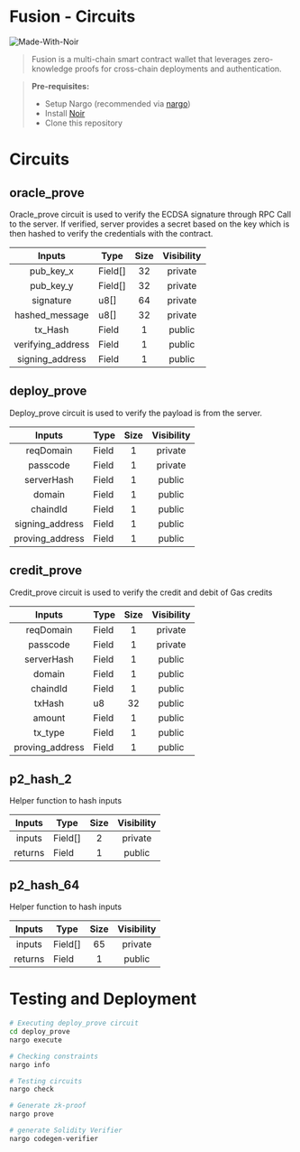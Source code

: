 # Fusion - Circuits

![Made-With-Noir](https://img.shields.io/badge/MADE%20WITH-NOIR-f2c2b6.svg?colorA=222222&style=for-the-badge&logoWidth=14)

> Fusion is a multi-chain smart contract wallet that leverages zero-knowledge proofs for cross-chain deployments and authentication.

> **Pre-requisites:**
>
> - Setup Nargo (recommended via [nargo](https://noir-lang.org/docs/getting_started/installation/))
> - Install [Noir](https://noir-lang.org/docs/getting_started/installation/)
> - Clone this repository

#

# Circuits

## oracle_prove

Oracle_prove circuit is used to verify the ECDSA signature through RPC Call to the server. If verified, server provides a secret based on the key which is then hashed to verify the credentials with the contract.

|    **Inputs**     | **Type** | **Size** | **Visibility** |
| :---------------: | -------- | :------: | :------------: |
|     pub_key_x     | Field[]  |    32    |    private     |
|     pub_key_y     | Field[]  |    32    |    private     |
|     signature     | u8[]     |    64    |    private     |
|  hashed_message   | u8[]     |    32    |    private     |
|      tx_Hash      | Field    |    1     |     public     |
| verifying_address | Field    |    1     |     public     |
|  signing_address  | Field    |    1     |     public     |

## deploy_prove

Deploy_prove circuit is used to verify the payload is from the server.

|   **Inputs**    | **Type** | **Size** | **Visibility** |
| :-------------: | -------- | :------: | :------------: |
|    reqDomain    | Field    |    1     |    private     |
|    passcode     | Field    |    1     |    private     |
|   serverHash    | Field    |    1     |     public     |
|     domain      | Field    |    1     |     public     |
|    chaindId     | Field    |    1     |     public     |
| signing_address | Field    |    1     |     public     |
| proving_address | Field    |    1     |     public     |

## credit_prove

Credit_prove circuit is used to verify the credit and debit of Gas credits

|   **Inputs**    | **Type** | **Size** | **Visibility** |
| :-------------: | -------- | :------: | :------------: |
|    reqDomain    | Field    |    1     |    private     |
|    passcode     | Field    |    1     |    private     |
|   serverHash    | Field    |    1     |     public     |
|     domain      | Field    |    1     |     public     |
|    chaindId     | Field    |    1     |     public     |
|     txHash      | u8       |    32    |     public     |
|     amount      | Field    |    1     |     public     |
|     tx_type     | Field    |    1     |     public     |
| proving_address | Field    |    1     |     public     |

## p2_hash_2

Helper function to hash inputs

| **Inputs** | **Type** | **Size** | **Visibility** |
| :--------: | -------- | :------: | :------------: |
|   inputs   | Field[]  |    2     |    private     |
|  returns   | Field    |    1     |     public     |

## p2_hash_64

Helper function to hash inputs

| **Inputs** | **Type** | **Size** | **Visibility** |
| :--------: | -------- | :------: | :------------: |
|   inputs   | Field[]  |    65    |    private     |
|  returns   | Field    |    1     |     public     |

# Testing and Deployment

```bash
# Executing deploy_prove circuit
cd deploy_prove
nargo execute

# Checking constraints
nargo info

# Testing circuits
nargo check

# Generate zk-proof
nargo prove

# generate Solidity Verifier
nargo codegen-verifier
```
